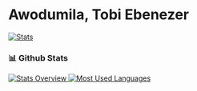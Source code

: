 # Awodumila, Tobi Ebenezer


[![Stats](https://github-readme-stats.vercel.app/api?username=tobiebenezer&hide=prs&count_private=true&show_icons=true&theme=cobalt)](https://github.com/anuraghazra/github-readme-stats)

### 📊 Github Stats<a href='https://github.com/tobiebenezer/GitHub-Statistics'> 
  
  ![Stats Overview](https://raw.githubusercontent.com/tobiebenezer/GitHub-Statistics/output/generated/overview.svg) 
  ![Most Used Languages](https://raw.githubusercontent.com/tobiebenezer/GitHub-Statistics/output/generated/languages.svg) </a>